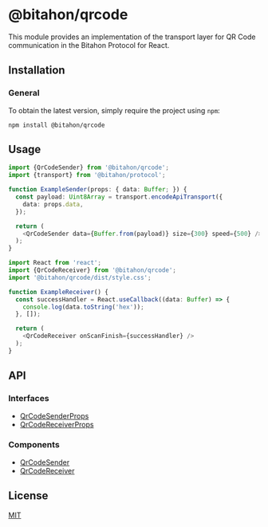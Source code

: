 # @bitahon/qrcode

This module provides an implementation of the transport layer for QR Code communication in the Bitahon Protocol for React.

## Installation

### General

To obtain the latest version, simply require the project using `npm`:

```shell
npm install @bitahon/qrcode
```

## Usage

```ts
import {QrCodeSender} from '@bitahon/qrcode';
import {transport} from '@bitahon/protocol';

function ExampleSender(props: { data: Buffer; }) {
  const payload: Uint8Array = transport.encodeApiTransport({
    data: props.data,
  });

  return (
    <QrCodeSender data={Buffer.from(payload)} size={300} speed={500} />
  );
}
```

```ts
import React from 'react';
import {QrCodeReceiver} from '@bitahon/qrcode';
import '@bitahon/qrcode/dist/style.css';

function ExampleReceiver() {
  const successHandler = React.useCallback((data: Buffer) => {
    console.log(data.toString('hex'));
  }, []);

  return (
    <QrCodeReceiver onScanFinish={successHandler} />
  );
}
```

## API

### Interfaces

- [QrCodeSenderProps](src/QrCodeSender.tsx)
- [QrCodeReceiverProps](src/QrCodeReceiver.tsx)

### Components

- [QrCodeSender](src/QrCodeSender.tsx)
- [QrCodeReceiver](src/QrCodeReceiver.tsx)

## License

[MIT](LICENSE)
